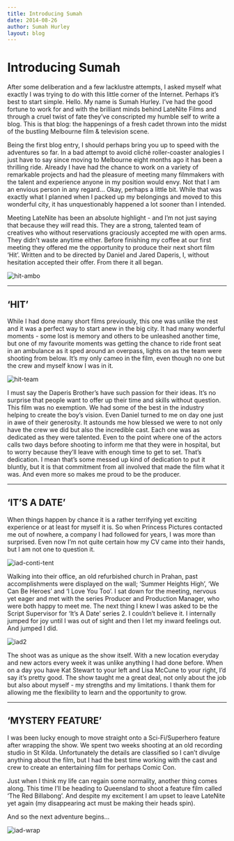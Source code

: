 ```yaml
---
title: Introducing Sumah
date: 2014-08-26
author: Sumah Hurley
layout: blog
---
```

# Introducing Sumah

After some deliberation and a few lacklustre attempts, I asked myself what exactly I was trying to do with this little corner of the Internet. Perhaps it’s best to start simple. Hello. My name is Sumah Hurley. I’ve had the good fortune to work for and with the brilliant minds behind LateNite Films and through a cruel twist of fate they’ve conscripted my humble self to write a blog. This is that blog: the happenings of a fresh cadet thrown into the midst of the bustling Melbourne film & television scene.

Being the first blog entry, I should perhaps bring you up to speed with the adventures so far. In a bad attempt to avoid cliché roller-coaster analogies I just have to say since moving to Melbourne eight months ago it has been a thrilling ride. Already I have had the chance to work on a variety of remarkable projects and had the pleasure of meeting many filmmakers with the talent and experience anyone in my position would envy. Not that I am an envious person in any regard… Okay, perhaps a little bit. While that was exactly what I planned when I packed up my belongings and moved to this wonderful city, it has unquestionably happened a lot sooner than I intended.

Meeting LateNite has been an absolute highlight - and I’m not just saying that because they *will* read this. They are a strong, talented team of creatives who without reservations graciously accepted me with open arms. They didn’t waste anytime either. Before finishing my coffee at our first meeting they offered me the opportunity to produce their next short film ‘Hit’. Written and to be directed by Daniel and Jared Daperis, I, without hesitation accepted their offer. From there it all began.

![hit-ambo](/static/blog/08-hit-ambo.jpeg)

---

## ‘HIT’

While I had done many short films previously, this one was unlike the rest and it was a perfect way to start anew in the big city. It had many wonderful moments - some lost is memory and others to be unleashed another time, but one of my favourite moments was getting the chance to ride front seat in an ambulance as it sped around an overpass, lights on as the team were shooting from below. It’s my only cameo in the film, even though no one but the crew and myself know I was in it.

![hit-team](/static/blog/08-hit-team.jpg)

I must say the Daperis Brother’s have such passion for their ideas. It’s no surprise that people want to offer up their time and skills without question. This film was no exemption. We had some of the best in the industry helping to create the boy’s vision. Even Daniel turned to me on day one just in awe of their generosity. It astounds me how blessed we were to not only have the crew we did but also the incredible cast. Each one was as dedicated as they were talented. Even to the point where one of the actors calls two days before shooting to inform me that they were in hospital, but to worry because they’ll leave with enough time to get to set. That’s dedication. I mean that’s some messed up kind of dedication to put it bluntly, but it is that commitment from all involved that made the film what it was. And even more so makes me proud to be the producer.

---

## ‘IT’S A DATE’

When things happen by chance it is a rather terrifying yet exciting experience or at least for myself it is. So when Princess Pictures contacted me out of nowhere, a company I had followed for years, I was more than surprised. Even now I’m not quite certain how my CV came into their hands, but I am not one to question it.

![iad-conti-tent](/static/blog/08-iad-conti-tent.jpeg)

Walking into their office, an old refurbished church in Prahan, past accomplishments were displayed on the wall; ‘Summer Heights High’, ‘We Can Be Heroes’ and ‘I Love You Too’. I sat down for the meeting, nervous yet eager and met with the series Producer and Production Manager, who were both happy to meet me. The next thing I knew I was asked to be the Script Supervisor for ‘It’s A Date’ series 2. I couldn’t believe it. I internally jumped for joy until I was out of sight and then I let my inward feelings out. And jumped I did.

![iad2](/static/blog/08-iad2.jpg)

The shoot was as unique as the show itself. With a new location everyday and new actors every week it was unlike anything I had done before. When on a day you have Kat Stewart to your left and Lisa McCune to your right, I’d say it’s pretty good. The show taught me a great deal, not only about the job but also about myself - my strengths and my limitations. I thank them for allowing me the flexibility to learn and the opportunity to grow.

---

## ‘MYSTERY FEATURE’

I was been lucky enough to move straight onto a Sci-Fi/Superhero feature after wrapping the show. We spent two weeks shooting at an old recording studio in St Kilda. Unfortunately the details are classified so I can’t divulge anything about the film, but I had the best time working with the cast and crew to create an entertaining film for perhaps Comic Con.

Just when I think my life can regain some normality, another thing comes along. This time I’ll be heading to Queensland to shoot a feature film called ‘The Red Billabong’. And despite my excitement I am upset to leave LateNite yet again (my disappearing act must be making their heads spin).

And so the next adventure begins…

![iad-wrap](/static/blog/08-iad-wrap.jpeg)